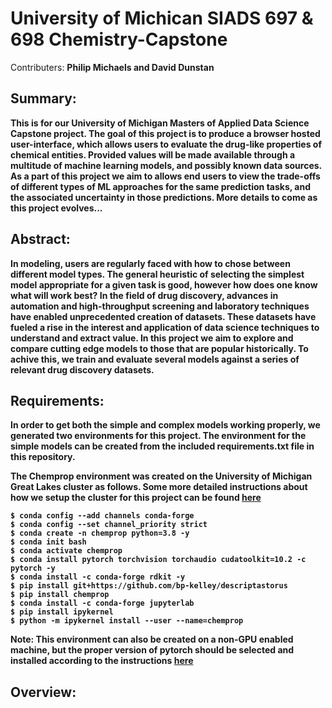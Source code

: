 # University of Michican SIADS 697 & 698 Chemistry-Capstone

Contributers:
<b>Philip Michaels and David Dunstan<b>

## Summary: 

This is for our University of Michigan Masters of Applied Data Science Capstone project. The goal of this project is to produce a browser hosted user-interface, which allows users to evaluate the drug-like properties of chemical entities. Provided values will be made available through a multitude of machine learning models, and possibly known data sources. As a part of this project we aim to allows end users to view the trade-offs of different types of ML approaches for the same prediction tasks, and the associated uncertainty in those predictions. More details to come as this project evolves...

## Abstract:

In modeling, users are regularly faced with how to chose between different model types. The general heuristic of selecting the simplest model appropriate for a given task is good, however how does one know what will work best? In the field of drug discovery, advances in automation and high-throughput screening and laboratory techniques have enabled unprecedented creation of datasets. These datasets have fueled a rise in the interest and application of data science techniques to understand and extract value. In this project we aim to explore and compare cutting edge models to those that are popular historically. To achive this, we train and evaluate several models against a series of relevant drug discovery datasets.  

## Requirements:

In order to get both the simple and complex models working properly, we generated two environments for this project. The environment for the simple models can be created from the included requirements.txt file in this repository. 

The Chemprop environment was created on the University of Michigan Great Lakes cluster as follows. Some more detailed instructions about how we setup the cluster for this project can be found [here](https://github.com/PJMichaels/Chemistry-Capstone/blob/main/Great%20Lakes%20Access%20Instructions.txt)

    $ conda config --add channels conda-forge
    $ conda config --set channel_priority strict
    $ conda create -n chemprop python=3.8 -y
    $ conda init bash
    $ conda activate chemprop
    $ conda install pytorch torchvision torchaudio cudatoolkit=10.2 -c pytorch -y
    $ conda install -c conda-forge rdkit -y
    $ pip install git+https://github.com/bp-kelley/descriptastorus
    $ pip install chemprop
    $ conda install -c conda-forge jupyterlab
    $ pip install ipykernel
    $ python -m ipykernel install --user --name=chemprop

Note: This environment can also be created on a non-GPU enabled machine, but the proper version of pytorch should be selected and installed according to the instructions [here](https://pytorch.org/get-started/locally/) 
    
## Overview:
 

